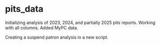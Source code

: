# pits_data
Initializing analysis of 2023, 2024, and partially 2025 pits reports. 
Working with all columns. 
Added MyPC data. 

Creating a suspend patron analysis in a new script. 
